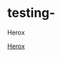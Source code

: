 # testing-
<div class="card">
  Herox
</div>

<a href="https://telegram.me/aboutez" target="_blank">Herox</a>
